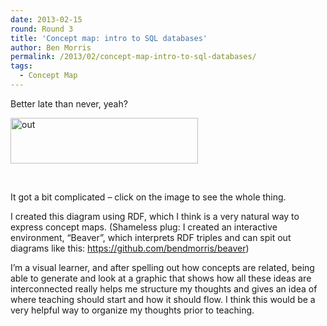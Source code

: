 ```yaml
---
date: 2013-02-15
round: Round 3
title: 'Concept map: intro to SQL databases'
author: Ben Morris
permalink: /2013/02/concept-map-intro-to-sql-databases/
tags:
  - Concept Map
---
```

Better late than never, yeah?

[<img alt="out" src="/training-course/uploads/2013/02/out-300x73.png" width="300" height="73" />][1]

&nbsp;

It got a bit complicated &#8211; click on the image to see the whole thing.

I created this diagram using RDF, which I think is a very natural way to express concept maps. (Shameless plug: I created an interactive environment, &#8220;Beaver&#8221;, which interprets RDF triples and can spit out diagrams like this: https://github.com/bendmorris/beaver)

I&#8217;m a visual learner, and after spelling out how concepts are related, being able to generate and look at a graphic that shows how all these ideas are interconnected really helps me structure my thoughts and gives an idea of where teaching should start and how it should flow. I think this would be a very helpful way to organize my thoughts prior to teaching.

 [1]: /training-course/uploads/2013/02/out.png
